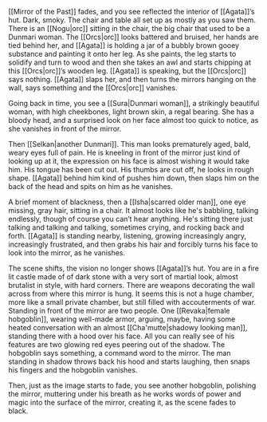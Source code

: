 [[Mirror of the Past]] fades, and you see reflected the interior of [[Agata]]’s hut. Dark, smoky. The chair and table all set up as mostly as you saw them. There is an [[Nogu|orc]] sitting in the chair, the big chair that used to be a Dunmari woman. The [[Orcs|orc]] looks battered and bruised, her hands are tied behind her, and [[Agata]] is holding a jar of a bubbly brown gooey substance and painting it onto her leg. As she paints, the leg starts to solidify and turn to wood and then she takes an awl and starts chipping at this [[Orcs|orc]]’s wooden leg. [[Agata]] is speaking, but the [[Orcs|orc]] says nothing. [[Agata]] slaps her, and then turns the mirrors hanging on the wall, says something and the [[Orcs|orc]] vanishes.

Going back in time, you see a [[Sura|Dunmari woman]], a strikingly beautiful woman, with high cheekbones, light brown skin, a regal bearing. She has a bloody head, and a surprised look on her face almost too quick to notice, as she vanishes in front of the mirror.

Then [[Selkan|another Dunmari]]. This man looks prematurely aged, bald, weary eyes full of pain. He is kneeling in front of the mirror just kind of looking up at it, the expression on his face is almost wishing it would take him. His tongue has been cut out. His thumbs are cut off, he looks in rough shape. [[Agata]] behind him kind of pushes him down, then slaps him on the back of the head and spits on him as he vanishes. 

A brief moment of blackness, then a [[Isha|scarred older man]], one eye missing, gray hair, sitting in a chair. It almost looks like he's babbling, talking endlessly, though of course you can’t hear anything. He's sitting there just talking and talking and talking, sometimes crying, and rocking back and forth. [[Agata]] is standing nearby, listening, growing increasingly angry, increasingly frustrated, and then grabs his hair and forcibly turns his face to look into the mirror, as he vanishes.

The scene shifts, the vision no longer shows [[Agata]]’s hut. You are in a fire lit castle made of of dark stone with a very sort of martial look, almost brutalist in style, with hard corners. There are weapons decorating the wall across from where this mirror is hung. It seems this is not a huge chamber, more like a small private chamber, but still filled with accouterments of war. Standing in front of the mirror are two people. One [[Revaka|female hobgoblin]], wearing well-made armor, arguing, maybe, having some heated conversation with an almost [[Cha'mutte|shadowy looking man]], standing there with a hood over his face. All you can really see of his features are two glowing red eyes peering out of the shadow. The hobgoblin says something, a command word to the mirror. The man standing in shadow throws back his hood and starts laughing, then snaps his fingers and the hobgoblin vanishes.

Then, just as the image starts to fade, you see another hobgoblin, polishing the mirror, muttering under his breath as he works words of power and magic into the surface of the mirror, creating it, as the scene fades to black. 